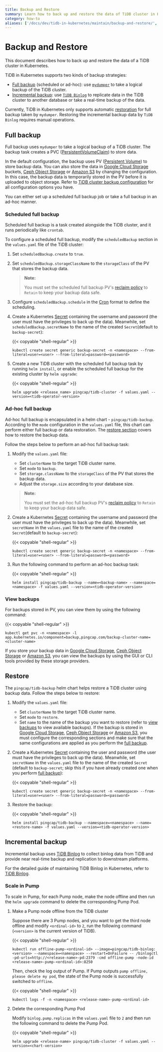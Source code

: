```yaml
---
title: Backup and Restore
summary: Learn how to back up and restore the data of TiDB cluster in Kubernetes.
category: how-to
aliases: ['/docs/dev/tidb-in-kubernetes/maintain/backup-and-restore/','/docs/v3.1/tidb-in-kubernetes/maintain/backup-and-restore/','/docs/v3.0/tidb-in-kubernetes/maintain/backup-and-restore/']
---
```


# Backup and Restore

This document describes how to back up and restore the data of a TiDB cluster in Kubernetes.

TiDB in Kubernetes supports two kinds of backup strategies:

* [Full backup](#full-backup) (scheduled or ad-hoc): use [`mydumper`](https://pingcap.com/docs/stable/reference/tools/mydumper) to take a logical backup of the TiDB cluster.
* [Incremental backup](#incremental-backup): use [`TiDB Binlog`](https://pingcap.com/docs/stable/reference/tidb-binlog/overview) to replicate data in the TiDB cluster to another database or take a real-time backup of the data.

Currently, TiDB in Kubernetes only supports automatic [restoration](#restore) for full backup taken by `mydumper`. Restoring the incremental backup data by `TiDB Binlog` requires manual operations.

## Full backup

Full backup uses `mydumper` to take a logical backup of a TiDB cluster. The backup task creates a PVC ([PersistentVolumeClaim](https://kubernetes.io/docs/concepts/storage/persistent-volumes/#persistentvolumeclaims)) to store data.

In the default configuration, the backup uses PV ([Persistent Volume](https://kubernetes.io/docs/concepts/storage/persistent-volumes/#persistent-volumes)) to store backup data. You can also store the data in [Google Cloud Storage](https://cloud.google.com/storage/) buckets, [Ceph Object Storage](https://ceph.com/ceph-storage/object-storage/) or [Amazon S3](https://aws.amazon.com/s3/) by changing the configuration. In this case, the backup data is temporarily stored in the PV before it is uploaded to object storage. Refer to [TiDB cluster backup configuration](configure-backup.md) for all configuration options you have.

You can either set up a scheduled full backup job or take a full backup in an ad-hoc manner.

### Scheduled full backup

Scheduled full backup is a task created alongside the TiDB cluster, and it runs periodically like `crontab`.

To configure a scheduled full backup, modify the `scheduledBackup` section in the `values.yaml` file of the TiDB cluster:

1. Set `scheduledBackup.create` to `true`.
2. Set `scheduledBackup.storageClassName` to the `storageClass` of the PV that stores the backup data.

    > **Note:**
    >
    > You must set the scheduled full backup PV's [reclaim policy](https://kubernetes.io/docs/tasks/administer-cluster/change-pv-reclaim-policy) to `Retain` to keep your backup data safe.

3. Configure `scheduledBackup.schedule` in the [Cron](https://en.wikipedia.org/wiki/Cron) format to define the scheduling.
4. Create a Kubernetes [Secret](https://kubernetes.io/docs/concepts/configuration/secret/) containing the username and password (the user must have the privileges to back up the data). Meanwhile, set `scheduledBackup.secretName` to the name of the created `Secret`(default to `backup-secret`):

    {{< copyable "shell-regular" >}}

    ```shell
    kubectl create secret generic backup-secret -n <namespace> --from-literal=user=<user> --from-literal=password=<password>
    ```

5. Create a new TiDB cluster with the scheduled full backup task by running `helm install`, or enable the scheduled full backup for the existing cluster by `helm upgrade`:

    {{< copyable "shell-regular" >}}

    ```shell
    helm upgrade <release_name> pingcap/tidb-cluster -f values.yaml --version=<tidb-operator-version>
    ```

### Ad-hoc full backup

Ad-hoc full backup is encapsulated in a helm chart - `pingcap/tidb-backup`. According to the `mode` configuration in the `values.yaml` file, this chart can perform either full backup or data restoration. The [restore section](#restore) covers how to restore the backup data.

Follow the steps below to perform an ad-hoc full backup task:

1. Modify the `values.yaml` file:
    * Set `clusterName` to the target TiDB cluster name.
    * Set `mode` to `backup`.
    * Set `storage.className` to the `storageClass` of the PV that stores the backup data.
    * Adjust the `storage.size` according to your database size.

    > **Note:**
    >
    > You must set the ad-hoc full backup PV's [reclaim policy](https://kubernetes.io/docs/tasks/administer-cluster/change-pv-reclaim-policy) to `Retain` to keep your backup data safe.

2. Create a Kubernetes [Secret](https://kubernetes.io/docs/concepts/configuration/secret/) containing the username and password (the user must have the privileges to back up the data). Meanwhile, set `secretName` in the `values.yaml` file to the name of the created `Secret`(default to `backup-secret`):

    {{< copyable "shell-regular" >}}

    ```shell
    kubectl create secret generic backup-secret -n <namespace> --from-literal=user=<user> --from-literal=password=<password>
    ```

3. Run the following command to perform an ad-hoc backup task:

    {{< copyable "shell-regular" >}}

    ```shell
    helm install pingcap/tidb-backup --name=<backup-name> --namespace=<namespace> -f values.yaml --version=<tidb-operator-version>
    ```

### View backups

For backups stored in PV, you can view them by using the following command:

{{< copyable "shell-regular" >}}

```shell
kubectl get pvc -n <namespace> -l app.kubernetes.io/component=backup,pingcap.com/backup-cluster-name=<cluster-name>
```

If you store your backup data in [Google Cloud Storage](https://cloud.google.com/storage/), [Ceph Object Storage](https://ceph.com/ceph-storage/object-storage/) or [Amazon S3](https://aws.amazon.com/s3/), you can view the backups by using the GUI or CLI tools provided by these storage providers.

## Restore

The `pingcap/tidb-backup` helm chart helps restore a TiDB cluster using backup data. Follow the steps below to restore:

1. Modify the `values.yaml` file:
    * Set `clusterName` to the target TiDB cluster name.
    * Set `mode` to `restore`.
    * Set `name` to the name of the backup you want to restore (refer to [view backups](#view-backups) to view available backups). If the backup is stored in [Google Cloud Storage](https://cloud.google.com/storage/), [Ceph Object Storage](https://ceph.com/ceph-storage/object-storage/) or [Amazon S3](https://aws.amazon.com/s3/), you must configure the corresponding sections and make sure that the same configurations are applied as you perform the [full backup](#full-backup).
2. Create a Kubernetes [Secret](https://kubernetes.io/docs/concepts/configuration/secret/) containing the user and password (the user must have the privileges to back up the data). Meanwhile, set `secretName` in the `values.yaml` file to the name of the created `Secret` (default to `backup-secret`; skip this if you have already created one when you perform [full backup](#full-backup)):

    {{< copyable "shell-regular" >}}

    ```shell
    kubectl create secret generic backup-secret -n <namespace> --from-literal=user=<user> --from-literal=password=<password>
    ```

3. Restore the backup:

    {{< copyable "shell-regular" >}}

    ```shell
    helm install pingcap/tidb-backup --namespace=<namespace> --name=<restore-name> -f values.yaml --version=<tidb-operator-version>
    ```

## Incremental backup

Incremental backup uses [TiDB Binlog](https://pingcap.com/docs/stable/reference/tidb-binlog/overview) to collect binlog data from TiDB and provide near real-time backup and replication to downstream platforms.

For the detailed guide of maintaining TiDB Binlog in Kubernetes, refer to [TiDB Binlog](maintain-tidb-binlog.md).

### Scale in Pump

To scale in Pump, for each Pump node, make the node offline and then run the `helm upgrade` command to delete the corresponding Pump Pod.

1. Make a Pump node offline from the TiDB cluster

    Suppose there are 3 Pump nodes, and you want to get the third node offline and modify `<ordinal-id>` to `2`, run the following command (`<version>` is the current version of TiDB).

    {{< copyable "shell-regular" >}}

    ```shell
    kubectl run offline-pump-<ordinal-id> --image=pingcap/tidb-binlog:<version> --namespace=<namespace> --restart=OnFailure -- /binlogctl -pd-urls=http://<release-name>-pd:2379 -cmd offline-pump -node-id <release-name>-pump-<ordinal-id>:8250
    ```

    Then, check the log output of Pump. If Pump outputs `pump offline, please delete my pod`, the state of the Pump node is successfully switched to `offline`.

    {{< copyable "shell-regular" >}}

    ```shell
    kubectl logs -f -n <namespace> <release-name>-pump-<ordinal-id>
    ```

2. Delete the corresponding Pump Pod

    Modify `binlog.pump.replicas` in the `values.yaml` file to `2` and then run the following command to delete the Pump Pod.

    {{< copyable "shell-regular" >}}

    ```shell
    helm upgrade <release-name> pingcap/tidb-cluster -f values.yaml --version=<chart-version>
    ```
